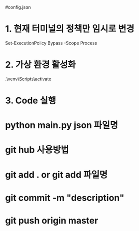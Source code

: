 #config.json
#



# 1. 현재 터미널의 정책만 임시로 변경
Set-ExecutionPolicy Bypass -Scope Process

# 2. 가상 환경 활성화
.\venv\Scripts\activate

# 3. Code 실행
# python main.py json 파일명



# git hub 사용방법
# git add . or git add 파일명
# git commit -m "description"
# git push origin master